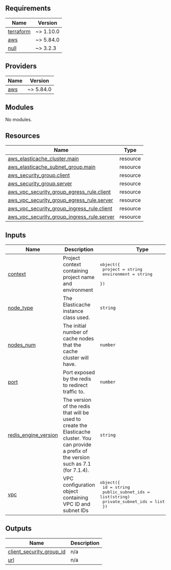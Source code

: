 <!-- BEGIN_TF_DOCS -->
## Requirements

| Name | Version |
|------|---------|
| <a name="requirement_terraform"></a> [terraform](#requirement\_terraform) | ~> 1.10.0 |
| <a name="requirement_aws"></a> [aws](#requirement\_aws) | ~> 5.84.0 |
| <a name="requirement_null"></a> [null](#requirement\_null) | ~> 3.2.3 |

## Providers

| Name | Version |
|------|---------|
| <a name="provider_aws"></a> [aws](#provider\_aws) | ~> 5.84.0 |

## Modules

No modules.

## Resources

| Name | Type |
|------|------|
| [aws_elasticache_cluster.main](https://registry.terraform.io/providers/hashicorp/aws/latest/docs/resources/elasticache_cluster) | resource |
| [aws_elasticache_subnet_group.main](https://registry.terraform.io/providers/hashicorp/aws/latest/docs/resources/elasticache_subnet_group) | resource |
| [aws_security_group.client](https://registry.terraform.io/providers/hashicorp/aws/latest/docs/resources/security_group) | resource |
| [aws_security_group.server](https://registry.terraform.io/providers/hashicorp/aws/latest/docs/resources/security_group) | resource |
| [aws_vpc_security_group_egress_rule.client](https://registry.terraform.io/providers/hashicorp/aws/latest/docs/resources/vpc_security_group_egress_rule) | resource |
| [aws_vpc_security_group_egress_rule.server](https://registry.terraform.io/providers/hashicorp/aws/latest/docs/resources/vpc_security_group_egress_rule) | resource |
| [aws_vpc_security_group_ingress_rule.client](https://registry.terraform.io/providers/hashicorp/aws/latest/docs/resources/vpc_security_group_ingress_rule) | resource |
| [aws_vpc_security_group_ingress_rule.server](https://registry.terraform.io/providers/hashicorp/aws/latest/docs/resources/vpc_security_group_ingress_rule) | resource |

## Inputs

| Name | Description | Type | Default | Required |
|------|-------------|------|---------|:--------:|
| <a name="input_context"></a> [context](#input\_context) | Project context containing project name and environment | <pre>object({<br/>    project     = string<br/>    environment = string<br/>  })</pre> | n/a | yes |
| <a name="input_node_type"></a> [node\_type](#input\_node\_type) | The Elasticache instance class used. | `string` | n/a | yes |
| <a name="input_nodes_num"></a> [nodes\_num](#input\_nodes\_num) | The initial number of cache nodes that the cache cluster will have. | `number` | n/a | yes |
| <a name="input_port"></a> [port](#input\_port) | Port exposed by the redis to redirect traffic to. | `number` | n/a | yes |
| <a name="input_redis_engine_version"></a> [redis\_engine\_version](#input\_redis\_engine\_version) | The version of the redis that will be used to create the Elasticache cluster. You can provide a prefix of the version such as 7.1 (for 7.1.4). | `string` | n/a | yes |
| <a name="input_vpc"></a> [vpc](#input\_vpc) | VPC configuration object containing VPC ID and subnet IDs | <pre>object({<br/>    id                 = string<br/>    public_subnet_ids  = list(string)<br/>    private_subnet_ids = list(string)<br/>  })</pre> | n/a | yes |

## Outputs

| Name | Description |
|------|-------------|
| <a name="output_client_security_group_id"></a> [client\_security\_group\_id](#output\_client\_security\_group\_id) | n/a |
| <a name="output_url"></a> [url](#output\_url) | n/a |
<!-- END_TF_DOCS -->
